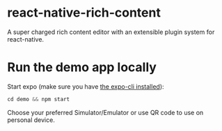 # react-native-rich-content
A super charged rich content editor with an extensible plugin system for react-native.

# Run the demo app locally
Start expo (make sure you have [the expo-cli installed](https://docs.expo.dev/get-started/installation/)):
```jsx
cd demo && npm start
```
Choose your preferred Simulator/Emulator or use QR code to use on personal device.